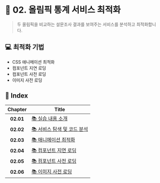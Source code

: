 # 🌄 02. 올림픽 통계 서비스 최적화

> 두 올림픽을 비교하는 설문조사 결과를 보여주는 서비스를 분석하고 최적화합니다.

## 💻 최적화 기법

- CSS 애니메이션 최적화
- 컴포넌트 지연 로딩
- 컴포넌트 사전 로딩
- 이미지 사전 로딩

## 📌 Index

<!-- prettier-ignore -->
|**Chapter**|**Title**|
|:-:|-|
|**02.01**|[📚 실습 내용 소개]()|
|**02.02**|[📚 서비스 탐색 및 코드 분석]()|
|**02.03**|[📚 애니메이션 최적화]()|
|**02.04**|[📚 컴포넌트 지연 로딩]()|
|**02.05**|[📚 컴포넌트 사전 로딩]()|
|**02.06**|[📚 이미지 사전 로딩]()|
